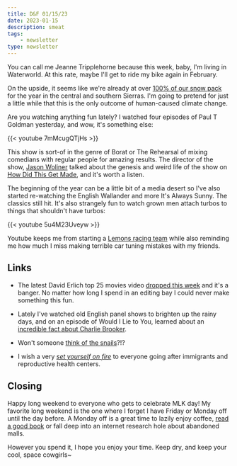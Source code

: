 ```yaml
---
title: D&F 01/15/23
date: 2023-01-15
description: smeat
tags: 
    - newsletter
type: newsletter
---
```


You can call me Jeanne Tripplehorne because this week, baby, I'm living in Waterworld. At this rate, maybe I'll get to ride my bike again in February.

On the upside, it seems like we're already at over [100% of our snow pack](https://cdec.water.ca.gov/snowapp/sweq.action) for the year in the central and southern Sierras. I'm going to pretend for just a little while that this is the only outcome of human-caused climate change. 

Are you watching anything fun lately? I watched four episodes of Paul T Goldman yesterday, and wow, it's something else:

{{< youtube 7mMcugQTjHs >}}

This show is sort-of in the genre of Borat or The Rehearsal of mixing comedians with regular people for amazing results. The director of the show, [Jason Woliner](https://en.wikipedia.org/wiki/Jason_Woliner) talked about the genesis and weird life of the show on [How Did This Get Made](https://www.earwolf.com/episode/last-looks-ghost-in-the-machine-morbius/), and it's worth a listen.

The beginning of the year can be a little bit of a media desert so I've also started re-watching the English Wallander and more It's Always Sunny. The classics still hit. It's also strangely fun to watch grown men attach turbos to things that shouldn't have turbos:

{{< youtube 5u4M23Uveyw >}}

Youtube keeps me from starting a [Lemons racing team](https://24hoursoflemons.com) while also reminding me how much I miss making terrible car tuning mistakes with my friends.

## Links

- The latest David Erlich top 25 movies video [dropped this week](https://www.videocountdowns.com/) and it's a banger. No matter how long I spend in an editing bay I could never make something this fun.

- Lately I've watched old English panel shows to brighten up the rainy days, and on an episode of Would I Lie to You, learned about an [incredible fact about Charlie Brooker](https://www.theguardian.com/media/2005/nov/04/tvandradio.charliebrooker).
- Won't someone [think of the snails](https://www.tumblr.com/physicsiguess/704724107394203648?source=share)?!?
- I wish a very [_set yourself on fire_](https://www.vice.com/en/article/n7zgpq/men-set-on-fire-california-immigration-center-arson) to everyone going after immigrants and reproductive health centers.

## Closing

Happy long weekend to everyone who gets to celebrate MLK day! My favorite long weekend is the one where I forget I have Friday or Monday off until the day before. A Monday off is a great time to lazily enjoy coffee, [read a good book](https://bookshop.org/shop/brookshelley) or fall deep into an internet research hole about abandoned malls.

However you spend it, I hope you enjoy your time. Keep dry, and keep your cool, space cowgirls~
